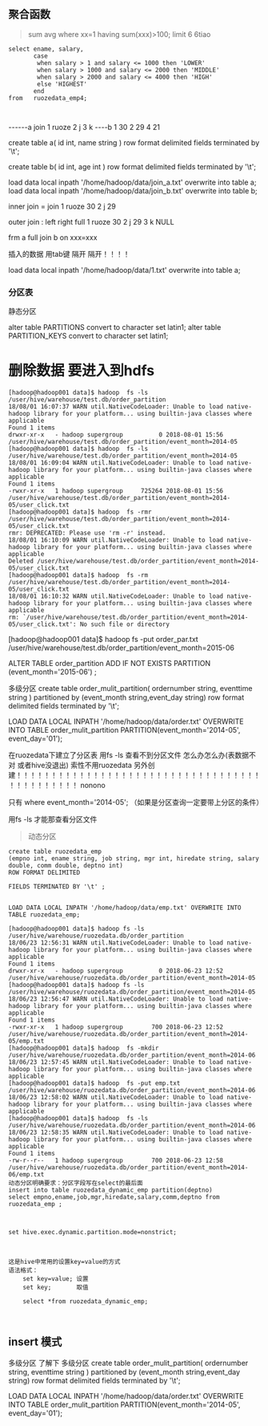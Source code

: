 ##  聚合函数
>   sum   avg  where  xx=1  having  sum(xxx)>100; 
> limit   6   6tiao 

```
select ename, salary, 
       case
        when salary > 1 and salary <= 1000 then 'LOWER'
        when salary > 1000 and salary <= 2000 then 'MIDDLE'
        when salary > 2000 and salary <= 4000 then 'HIGH'
        else 'HIGHEST'
       end
from   ruozedata_emp4;



```

------a
join
1       ruoze
2       j
3       k
----b
1       30
2       29
4       21

create table a(
id int, name string
) row format delimited fields terminated by '\t';

create table b(
id int, age int
) row format delimited fields terminated by '\t';

load data local inpath '/home/hadoop/data/join_a.txt' overwrite into table a;
load data local inpath '/home/hadoop/data/join_b.txt' overwrite into table b;

inner join = join
1       ruoze   30
2       j       29

outer join : left right full
1       ruoze   30
2       j       29
3       k       NULL
	
frm   a  full join  b on xxx=xxx



插入的数据 用tab键  隔开  隔开！！！！

load data local inpath '/home/hadoop/data/1.txt' overwrite into table a;



### 分区表


静态分区

alter table PARTITIONS convert to character set latin1;
alter table PARTITION_KEYS convert to character set latin1;
# 删除数据  要进入到hdfs
```
[hadoop@hadoop001 data]$ hadoop  fs -ls /user/hive/warehouse/test.db/order_partition
18/08/01 16:07:37 WARN util.NativeCodeLoader: Unable to load native-hadoop library for your platform... using builtin-java classes where applicable
Found 1 items
drwxr-xr-x   - hadoop supergroup          0 2018-08-01 15:56 /user/hive/warehouse/test.db/order_partition/event_month=2014-05
[hadoop@hadoop001 data]$ hadoop  fs -ls /user/hive/warehouse/test.db/order_partition/event_month=2014-05
18/08/01 16:09:04 WARN util.NativeCodeLoader: Unable to load native-hadoop library for your platform... using builtin-java classes where applicable
Found 1 items
-rwxr-xr-x   1 hadoop supergroup     725264 2018-08-01 15:56 /user/hive/warehouse/test.db/order_partition/event_month=2014-05/user_click.txt
[hadoop@hadoop001 data]$ hadoop  fs -rmr  /user/hive/warehouse/test.db/order_partition/event_month=2014-05/user_click.txt
rmr: DEPRECATED: Please use 'rm -r' instead.
18/08/01 16:10:09 WARN util.NativeCodeLoader: Unable to load native-hadoop library for your platform... using builtin-java classes where applicable
Deleted /user/hive/warehouse/test.db/order_partition/event_month=2014-05/user_click.txt
[hadoop@hadoop001 data]$ hadoop  fs -rm  /user/hive/warehouse/test.db/order_partition/event_month=2014-05/user_click.txt  
18/08/01 16:10:32 WARN util.NativeCodeLoader: Unable to load native-hadoop library for your platform... using builtin-java classes where applicable
rm: `/user/hive/warehouse/test.db/order_partition/event_month=2014-05/user_click.txt': No such file or directory
```


[hadoop@hadoop001 data]$ hadoop  fs -put order_par.txt  /user/hive/warehouse/test.db/order_partition/event_month=2015-06  




ALTER TABLE order_partition ADD IF NOT EXISTS
PARTITION (event_month='2015-06') ;


多级分区
create table order_mulit_partition(
ordernumber string,
eventtime string
)
partitioned by (event_month string,event_day string)
row format delimited fields terminated by '\t';

LOAD DATA LOCAL INPATH '/home/hadoop/data/order.txt' 
OVERWRITE INTO TABLE order_mulit_partition 
PARTITION(event_month='2014-05', event_day='01'); 


在ruozedata下建立了分区表 用fs  -ls 查看不到分区文件 怎么办怎么办(表数据不对 或者hive没退出)
索性不用ruozedata 另外创建！！！！！！！！！！！！！！！！！！！！！！！！！！！！！！！！！！！！！！！！！！！！！
nonono

只有  where event_month='2014-05'; （如果是分区查询一定要带上分区的条件）

用fs  -ls 才能那查看分区文件
> 动态分区
```
create table ruozedata_emp 
(empno int, ename string, job string, mgr int, hiredate string, salary double, comm double, deptno int)
ROW FORMAT DELIMITED 

FIELDS TERMINATED BY '\t' ;


LOAD DATA LOCAL INPATH '/home/hadoop/data/emp.txt' OVERWRITE INTO TABLE ruozedata_emp; 

[hadoop@hadoop001 data]$ hadoop fs -ls /user/hive/warehouse/ruozedata.db/order_partition
18/06/23 12:56:31 WARN util.NativeCodeLoader: Unable to load native-hadoop library for your platform... using builtin-java classes where applicable
Found 1 items
drwxr-xr-x   - hadoop supergroup          0 2018-06-23 12:52 /user/hive/warehouse/ruozedata.db/order_partition/event_month=2014-05
[hadoop@hadoop001 data]$ hadoop fs -ls /user/hive/warehouse/ruozedata.db/order_partition/event_month=2014-05
18/06/23 12:56:47 WARN util.NativeCodeLoader: Unable to load native-hadoop library for your platform... using builtin-java classes where applicable
Found 1 items
-rwxr-xr-x   1 hadoop supergroup        700 2018-06-23 12:52 /user/hive/warehouse/ruozedata.db/order_partition/event_month=2014-05/emp.txt
[hadoop@hadoop001 data]$ hadoop  fs -mkdir /user/hive/warehouse/ruozedata.db/order_partition/event_month=2014-06
18/06/23 12:57:45 WARN util.NativeCodeLoader: Unable to load native-hadoop library for your platform... using builtin-java classes where applicable
[hadoop@hadoop001 data]$ hadoop  fs -put emp.txt /user/hive/warehouse/ruozedata.db/order_partition/event_month=2014-06
18/06/23 12:58:02 WARN util.NativeCodeLoader: Unable to load native-hadoop library for your platform... using builtin-java classes where applicable
[hadoop@hadoop001 data]$ hadoop  fs -ls /user/hive/warehouse/ruozedata.db/order_partition/event_month=2014-06         
18/06/23 12:58:35 WARN util.NativeCodeLoader: Unable to load native-hadoop library for your platform... using builtin-java classes where applicable
Found 1 items
-rw-r--r--   1 hadoop supergroup        700 2018-06-23 12:58 /user/hive/warehouse/ruozedata.db/order_partition/event_month=2014-06/emp.txt
动态分区明确要求：分区字段写在select的最后面	
insert into table ruozedata_dynamic_emp partition(deptno)
select empno,ename,job,mgr,hiredate,salary,comm,deptno from ruozedata_emp ;
	
	
	
set hive.exec.dynamic.partition.mode=nonstrict;



这是hive中常用的设置key=value的方式
语法格式： 
	set key=value; 设置	
	set key;       取值

	select *from ruozedata_dynamic_emp;



```

## insert 模式





多级分区 了解下
多级分区
create table order_mulit_partition(
ordernumber string,
eventtime string
)
partitioned by (event_month string,event_day string)
row format delimited fields terminated by '\t';

LOAD DATA LOCAL INPATH '/home/hadoop/data/order.txt' 
OVERWRITE INTO TABLE order_mulit_partition 
PARTITION(event_month='2014-05', event_day='01'); 

